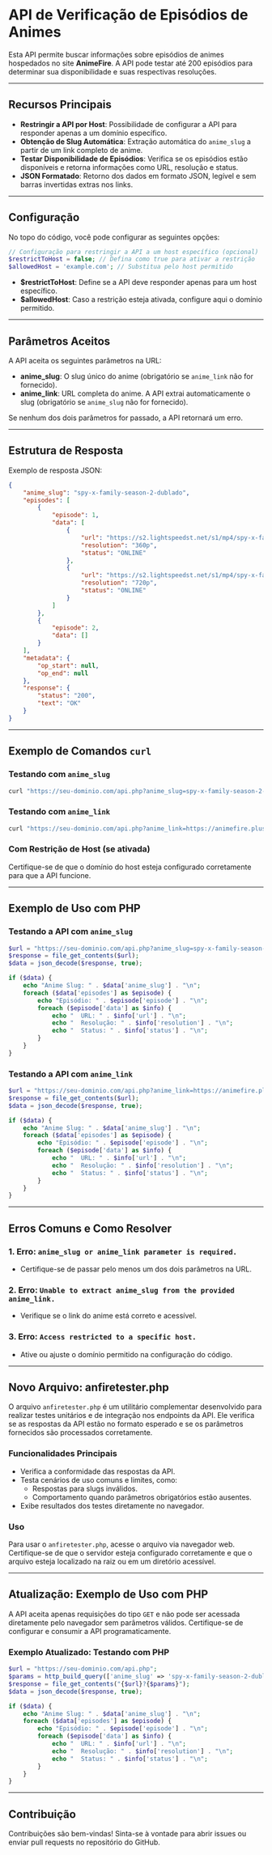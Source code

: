 
# API de Verificação de Episódios de Animes

Esta API permite buscar informações sobre episódios de animes hospedados no site **AnimeFire**. A API pode testar até 200 episódios para determinar sua disponibilidade e suas respectivas resoluções.

---

## Recursos Principais

- **Restringir a API por Host**: Possibilidade de configurar a API para responder apenas a um domínio específico.
- **Obtenção de Slug Automática**: Extração automática do `anime_slug` a partir de um link completo de anime.
- **Testar Disponibilidade de Episódios**: Verifica se os episódios estão disponíveis e retorna informações como URL, resolução e status.
- **JSON Formatado**: Retorno dos dados em formato JSON, legível e sem barras invertidas extras nos links.

---

## Configuração

No topo do código, você pode configurar as seguintes opções:

```php
// Configuração para restringir a API a um host específico (opcional)
$restrictToHost = false; // Defina como true para ativar a restrição
$allowedHost = 'example.com'; // Substitua pelo host permitido
```

- **$restrictToHost**: Define se a API deve responder apenas para um host específico.
- **$allowedHost**: Caso a restrição esteja ativada, configure aqui o domínio permitido.

---

## Parâmetros Aceitos

A API aceita os seguintes parâmetros na URL:

- **anime_slug**: O slug único do anime (obrigatório se `anime_link` não for fornecido).
- **anime_link**: URL completa do anime. A API extrai automaticamente o slug (obrigatório se `anime_slug` não for fornecido).

Se nenhum dos dois parâmetros for passado, a API retornará um erro.

---

## Estrutura de Resposta

Exemplo de resposta JSON:

```json
{
    "anime_slug": "spy-x-family-season-2-dublado",
    "episodes": [
        {
            "episode": 1,
            "data": [
                {
                    "url": "https://s2.lightspeedst.net/s1/mp4/spy-x-family-season-2-dublado/sd/1.mp4",
                    "resolution": "360p",
                    "status": "ONLINE"
                },
                {
                    "url": "https://s2.lightspeedst.net/s1/mp4/spy-x-family-season-2-dublado/hd/1.mp4",
                    "resolution": "720p",
                    "status": "ONLINE"
                }
            ]
        },
        {
            "episode": 2,
            "data": []
        }
    ],
    "metadata": {
        "op_start": null,
        "op_end": null
    },
    "response": {
        "status": "200",
        "text": "OK"
    }
}
```

---

## Exemplo de Comandos `curl`

### Testando com `anime_slug`

```bash
curl "https://seu-dominio.com/api.php?anime_slug=spy-x-family-season-2-dublado"
```

### Testando com `anime_link`

```bash
curl "https://seu-dominio.com/api.php?anime_link=https://animefire.plus/animes/spy-x-family-season-2-dublado-todos-os-episodios"
```

### Com Restrição de Host (se ativada)

Certifique-se de que o domínio do host esteja configurado corretamente para que a API funcione.

---

## Exemplo de Uso com PHP

### Testando a API com `anime_slug`

```php
$url = "https://seu-dominio.com/api.php?anime_slug=spy-x-family-season-2-dublado";
$response = file_get_contents($url);
$data = json_decode($response, true);

if ($data) {
    echo "Anime Slug: " . $data['anime_slug'] . "\n";
    foreach ($data['episodes'] as $episode) {
        echo "Episódio: " . $episode['episode'] . "\n";
        foreach ($episode['data'] as $info) {
            echo "  URL: " . $info['url'] . "\n";
            echo "  Resolução: " . $info['resolution'] . "\n";
            echo "  Status: " . $info['status'] . "\n";
        }
    }
}
```

### Testando a API com `anime_link`

```php
$url = "https://seu-dominio.com/api.php?anime_link=https://animefire.plus/animes/spy-x-family-season-2-dublado-todos-os-episodios";
$response = file_get_contents($url);
$data = json_decode($response, true);

if ($data) {
    echo "Anime Slug: " . $data['anime_slug'] . "\n";
    foreach ($data['episodes'] as $episode) {
        echo "Episódio: " . $episode['episode'] . "\n";
        foreach ($episode['data'] as $info) {
            echo "  URL: " . $info['url'] . "\n";
            echo "  Resolução: " . $info['resolution'] . "\n";
            echo "  Status: " . $info['status'] . "\n";
        }
    }
}
```

---

## Erros Comuns e Como Resolver

### 1. **Erro: `anime_slug or anime_link parameter is required.`**
   - Certifique-se de passar pelo menos um dos dois parâmetros na URL.

### 2. **Erro: `Unable to extract anime_slug from the provided anime_link.`**
   - Verifique se o link do anime está correto e acessível.

### 3. **Erro: `Access restricted to a specific host.`**
   - Ative ou ajuste o domínio permitido na configuração do código.

---

## Novo Arquivo: anfiretester.php

O arquivo `anfiretester.php` é um utilitário complementar desenvolvido para realizar testes unitários e de integração nos endpoints da API. Ele verifica se as respostas da API estão no formato esperado e se os parâmetros fornecidos são processados corretamente.

### Funcionalidades Principais

- Verifica a conformidade das respostas da API.
- Testa cenários de uso comuns e limites, como:
  - Respostas para slugs inválidos.
  - Comportamento quando parâmetros obrigatórios estão ausentes.
- Exibe resultados dos testes diretamente no navegador.

### Uso

Para usar o `anfiretester.php`, acesse o arquivo via navegador web. Certifique-se de que o servidor esteja configurado corretamente e que o arquivo esteja localizado na raiz ou em um diretório acessível.

---

## Atualização: Exemplo de Uso com PHP

A API aceita apenas requisições do tipo `GET` e não pode ser acessada diretamente pelo navegador sem parâmetros válidos. Certifique-se de configurar e consumir a API programaticamente.

### Exemplo Atualizado: Testando com PHP

```php
$url = "https://seu-dominio.com/api.php";
$params = http_build_query(['anime_slug' => 'spy-x-family-season-2-dublado']);
$response = file_get_contents("{$url}?{$params}");
$data = json_decode($response, true);

if ($data) {
    echo "Anime Slug: " . $data['anime_slug'] . "\n";
    foreach ($data['episodes'] as $episode) {
        echo "Episódio: " . $episode['episode'] . "\n";
        foreach ($episode['data'] as $info) {
            echo "  URL: " . $info['url'] . "\n";
            echo "  Resolução: " . $info['resolution'] . "\n";
            echo "  Status: " . $info['status'] . "\n";
        }
    }
}
```
---

## Contribuição

Contribuições são bem-vindas! Sinta-se à vontade para abrir issues ou enviar pull requests no repositório do GitHub.


